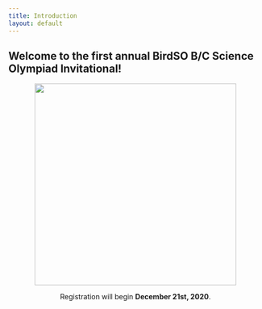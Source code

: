```yaml
---
title: Introduction
layout: default
---
```


## Welcome to the first annual BirdSO B/C Science Olympiad Invitational!

<p align="center">
  <img width="400" height="400" src="https://cdn.discordapp.com/attachments/788658199455727648/789005280422658089/PIgeon_sit.png">
</p>
<p align="center">
  Registration will begin <b>December 21st, 2020</b>.
</p>

